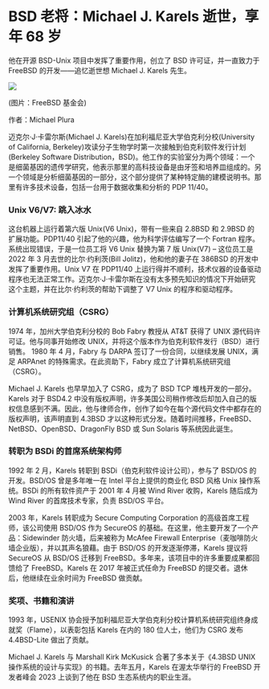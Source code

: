 # BSD 老将：Michael J. Karels 逝世，享年 68 岁

他在开源 BSD-Unix 项目中发挥了重要作用，创立了 BSD 许可证，并一直致力于 FreeBSD 的开发——追忆逝世想 Michael J. Karels 先生。

![](https://heise.cloudimg.io/width/610/q85.png-lossy-85.webp-lossy-85.foil1/_www-heise-de_/imgs/18/4/6/0/7/7/5/3/IMG_1018-1-5f2b0351b7c569ce.jpeg)

(图片：FreeBSD 基金会)

 作者：Michael Plura

迈克尔·J·卡雷尔斯(Michael J. Karels)在加利福尼亚大学伯克利分校(University of California, Berkeley)攻读分子生物学时第一次接触到伯克利软件发行计划(Berkeley Software Distribution，BSD)。他工作的实验室分为两个领域：一个是细菌基因的遗传学研究，他表示那里的高科技设备是由牙签和培养皿组成的。另一个领域是分析细菌基因的一部分，这个部分提供了某种特定酶的建模说明书。那里有许多技术设备，包括一台用于数据收集和分析的 PDP 11/40。

### Unix V6/V7: 跳入冰水

这台机器上运行着第六版 Unix(V6 Unix)，带有一些来自 2.8BSD 和 2.9BSD 的扩展功能。PDP11/40 引起了他的兴趣，他为科学评估编写了一个 Fortran 程序。系统出现错误，于是一位员工将 V6 Unix 替换为第 7 版 Unix(V7) – 这位员工是 2022 年 3 月去世的比尔·约利茨(Bill Jolitz)，他和他的妻子在 386BSD 的开发中发挥了重要作用。Unix V7 在 PDP11/40 上运行得并不顺利，技术仪器的设备驱动程序也无法正常工作。迈克尔·J·卡雷尔斯在没有太多预先知识的情况下开始研究这个主题，并在比尔·约利茨的帮助下调整了 V7 Unix 的程序和驱动程序。

### 计算机系统研究组（CSRG）

1974 年，加州大学伯克利分校的 Bob Fabry 教授从 AT&T 获得了 UNIX 源代码许可证。他与同事开始修改 UNIX，并将这个版本作为伯克利软件发行（BSD）进行销售。 1980 年 4 月，Fabry 与 DARPA 签订了一份合同，以继续发展 UNIX，满足 ARPAnet 的特殊需求。在此资助下，Fabry 成立了计算机系统研究组（CSRG）。

Michael J. Karels 也早早加入了 CSRG，成为了 BSD TCP 堆栈开发的一部分。Karels 对于 BSD4.2 中没有版权声明，许多美国公司稍作修改后却加入自己的版权信息感到不满。因此，他与律师合作，创作了如今在每个源代码文件中都存在的版权声明，该声明直到 4.3BSD 才以这种形式分发。随着时间推移，FreeBSD、NetBSD、OpenBSD、DragonFly BSD 或 Sun Solaris 等系统因此诞生。

### 转职为 BSDi 的首席系统架构师

1992 年 2 月，Karels 转职到 BSDi（伯克利软件设计公司），参与了 BSD/OS 的开发。BSD/OS 曾是多年唯一在 Intel 平台上提供的商业化 BSD 风格 Unix 操作系统。BSDi 的所有软件资产于 2001 年 4 月被 Wind River 收购，Karels 随后成为 Wind River 的首席技术专家，负责 BSD/OS 平台。

2003 年，Karels 转职成为 Secure Computing Corporation 的高级首席工程师，该公司使用 BSD/OS 作为 SecureOS 的基础。在这里，他主要开发了一个产品：Sidewinder 防火墙，后来被称为 McAfee Firewall Enterprise（麦咖啡防火墙企业版），并以其声名狼藉。由于 BSD/OS 的开发逐渐停滞，Karels 提议将 SecureOS 从 BSD/OS 迁移到 FreeBSD。多年来，该项目中的许多重要成果都回馈给了 FreeBSD。Karels 在 2017 年被正式任命为 FreeBSD 的提交者。退休后，他继续在业余时间为 FreeBSD 做贡献。

### 奖项、书籍和演讲

1993 年，USENIX 协会授予加利福尼亚大学伯克利分校计算机系统研究组终身成就奖（Flame），以表彰包括 Karels 在内的 180 位人士，他们为 CSRG 发布 4.4BSD-Lite 做出了贡献。

Michael J. Karels 与 Marshall Kirk McKusick 合著了多本关于《4.3BSD UNIX 操作系统的设计与实现》的书籍。去年五月，Karels 在渥太华举行的 FreeBSD 开发者峰会 2023 上谈到了他在 BSD 生态系统内的职业生涯。

